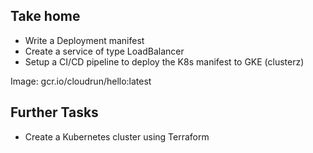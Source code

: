 ## Take home


- Write a Deployment manifest
- Create a service of type LoadBalancer 
- Setup a CI/CD pipeline to deploy the K8s manifest to GKE (clusterz)

Image: gcr.io/cloudrun/hello:latest

## Further Tasks
- Create a Kubernetes cluster using Terraform
